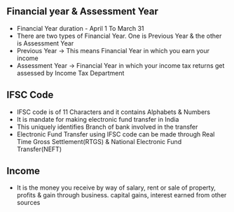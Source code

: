 ## Financial year & Assessment Year
- Financial Year duration - April 1 To March 31
- There are two types of Financial Year. One is Previous Year & the other is Assessment Year
- Previous Year → This means Financial Year in which you earn your income
- Assessment Year → Financial Year in which your income tax returns get assessed by Income Tax Department
## IFSC Code
- IFSC code is of 11 Characters and it contains Alphabets & Numbers
- It is mandate for making electronic fund transfer in India
- This uniquely identifies Branch of bank involved in the transfer
- Electronic Fund Transfer using IFSC code can be made through Real Time Gross Settlement(RTGS) & National Electronic Fund Transfer(NEFT)
## Income
- It is the money you receive by way of salary, rent or sale of property, profits & gain through business. capital gains, interest earned from other sources
